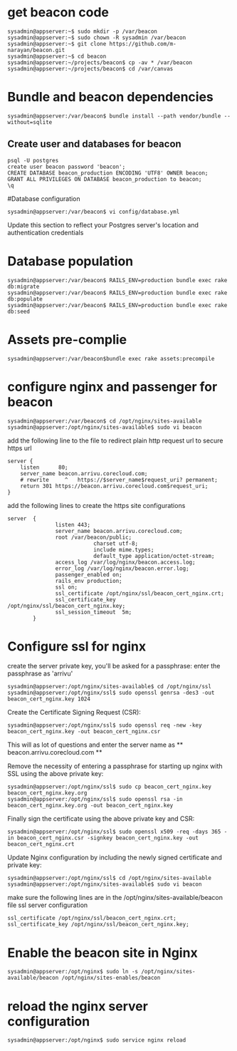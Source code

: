 # get beacon code

```
sysadmin@appserver:~$ sudo mkdir -p /var/beacon
sysadmin@appserver:~$ sudo chown -R sysadmin /var/beacon
sysadmin@appserver:~$ git clone https://github.com/m-narayan/beacon.git
sysadmin@appserver:~$ cd beacon
sysadmin@appserver:~/projects/beacon$ cp -av * /var/beacon
sysadmin@appserver:~/projects/beacon$ cd /var/canvas
```

# Bundle and beacon dependencies

```
sysadmin@appserver:/var/beacon$ bundle install --path vendor/bundle --without=sqlite
```

## Create user and databases for beacon

```
psql -U postgres
create user beacon password 'beacon';
CREATE DATABASE beacon_production ENCODING 'UTF8' OWNER beacon;
GRANT ALL PRIVILEGES ON DATABASE beacon_production to beacon;
\q
```

#Database configuration

```
sysadmin@appserver:/var/beacon$ vi config/database.yml
```
Update this section to reflect your Postgres server's location and authentication credentials

# Database population

```
sysadmin@appserver:/var/beacon$ RAILS_ENV=production bundle exec rake db:migrate
sysadmin@appserver:/var/beacon$ RAILS_ENV=production bundle exec rake db:populate
sysadmin@appserver:/var/beacon$ RAILS_ENV=production bundle exec rake db:seed
```

# Assets pre-complie

```
sysadmin@appserver:/var/beacon$bundle exec rake assets:precompile
```

# configure nginx and passenger for beacon
```
sysadmin@appserver:/var/beacon$ cd /opt/nginx/sites-available
sysadmin@appserver:/opt/nginx/sites-available$ sudo vi beacon 
```

add the following line to the file to redirect plain http request url to secure https url

```
server {
    listen      80;
    server_name beacon.arrivu.corecloud.com;
    # rewrite     ^   https://$server_name$request_uri? permanent;
    return 301 https://beacon.arrivu.corecloud.com$request_uri;
}
```

add the following lines to create the https site configurations

```
server  {
               listen 443;
               server_name beacon.arrivu.corecloud.com;
               root /var/beacon/public;
                           charset utf-8;
                           include mime.types;
                           default_type application/octet-stream;
               access_log /var/log/nginx/beacon.access.log;
               error_log /var/log/nginx/beacon.error.log;
               passenger_enabled on;
               rails_env production;
               ssl on;
               ssl_certificate /opt/nginx/ssl/beacon_cert_nginx.crt;
               ssl_certificate_key /opt/nginx/ssl/beacon_cert_nginx.key;
               ssl_session_timeout  5m;
        }

```

# Configure ssl for nginx

create the server private key, you'll be asked for a passphrase: enter the passphrase as 'arrivu'

```
sysadmin@appserver:/opt/nginx/sites-available$ cd /opt/nginx/ssl
sysadmin@appserver:/opt/nginx/ssl$ sudo openssl genrsa -des3 -out beacon_cert_nginx.key 1024
```

Create the Certificate Signing Request (CSR):

```
sysadmin@appserver:/opt/nginx/ssl$ sudo openssl req -new -key beacon_cert_nginx.key -out beacon_cert_nginx.csr
```

This will as lot of questions and enter the server name as ** beacon.arrivu.corecloud.com **

Remove the necessity of entering a passphrase for starting up nginx with SSL using the above private key:

```
sysadmin@appserver:/opt/nginx/ssl$ sudo cp beacon_cert_nginx.key beacon_cert_nginx.key.org
sysadmin@appserver:/opt/nginx/ssl$ sudo openssl rsa -in beacon_cert_nginx.key.org -out beacon_cert_nginx.key
```

Finally sign the certificate using the above private key and CSR:

```
sysadmin@appserver:/opt/nginx/ssl$ sudo openssl x509 -req -days 365 -in beacon_cert_nginx.csr -signkey beacon_cert_nginx.key -out beacon_cert_nginx.crt
```
Update Nginx configuration by including the newly signed certificate and private key:

```
sysadmin@appserver:/opt/nginx/ssl$ cd /opt/nginx/sites-available
sysadmin@appserver:/opt/nginx/sites-available$ sudo vi beacon
```
make sure the following lines are in the /opt/nginx/sites-available/beacon file ssl server configuration

```
ssl_certificate /opt/nginx/ssl/beacon_cert_nginx.crt;
ssl_certificate_key /opt/nginx/ssl/beacon_cert_nginx.key;
```
 
# Enable the beacon site in Nginx

```
sysadmin@appserver:/opt/nginx$ sudo ln -s /opt/nginx/sites-available/beacon /opt/nginx/sites-enables/beacon
```

# reload the nginx server configuration

```
sysadmin@appserver:/opt/nginx$ sudo service nginx reload 
```